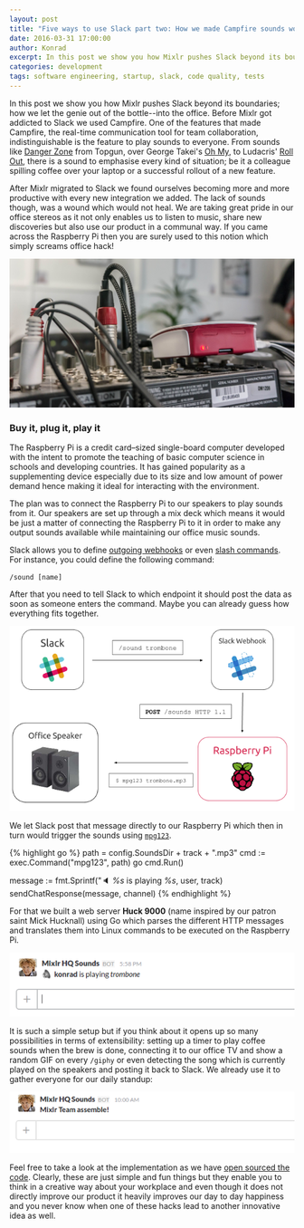 ```yaml
---
layout: post
title: "Five ways to use Slack part two: How we made Campfire sounds work in Slack"
date: 2016-03-31 17:00:00
author: Konrad
excerpt: In this post we show you how Mixlr pushes Slack beyond its boundaries; how we let the genie out of the bottle--into the office and made Campfire sounds and more, work in Slack.
categories: development
tags: software engineering, startup, slack, code quality, tests
---
```


In this post we show you how Mixlr pushes Slack beyond its boundaries; how we let the genie out of the bottle--into the office. Before Mixlr got addicted to Slack we used Campfire. One of the features that made Campfire, the real-time communication tool for team collaboration, indistinguishable is the feature to play sounds to everyone. From sounds like [Danger Zone](https://emoji-cheat-sheet.campfirenow.com/sounds/dangerzone.mp3) from Topgun, over George Takei's [Oh My](https://emoji-cheat-sheet.campfirenow.com/sounds/ohmy.mp3), to Ludacris' [Roll Out](https://emoji-cheat-sheet.campfirenow.com/sounds/rollout.mp3), there is a sound to emphasise every kind of situation; be it a colleague spilling coffee over your laptop or a successful rollout of a new feature.

After Mixlr migrated to Slack we found ourselves becoming more and more productive with every new integration we added. The lack of sounds though, was a wound which would not heal. We are taking great pride in our office stereos as it not only enables us to listen to music, share new discoveries but also use our product in a communal way. If you came across the Raspberry Pi then you are surely used to this notion which simply screams office hack!

![Mixlr's Raspberry Pi connceted to our mix deck](/images/slack-sounds.jpg)

### Buy it, plug it, play it

The Raspberry Pi is a credit card–sized single-board computer developed with the intent to promote the teaching of basic computer science in schools and developing countries. It has gained popularity as a supplementing device especially due to its size and low amount of power demand hence making it ideal for interacting with the environment.

The plan was to connect the Raspberry Pi to our speakers to play sounds from it. Our speakers are set up through a mix deck which means it would be just a matter of connecting the Raspberry Pi to it in order to make any output sounds available while maintaining our office music sounds.

Slack allows you to define [outgoing webhooks](https://api.slack.com/outgoing-webhooks) or even [slash commands](https://api.slack.com/slash-commands). For instance, you could define the following command:

```
/sound [name]
```

After that you need to tell Slack to which endpoint it should post the data as soon as someone enters the command. Maybe you can already guess how everything fits together.

![A Slack command triggers the Slack webhook to post to our Raspberry Pi which then in turn plays a sound on our office speakers](/images/slack-sounds-diagram.png)

We let Slack post that message directly to our Raspberry Pi which then in turn would trigger the sounds using [`mpg123`](http://www.mpg123.com/).


{% highlight go %}
path = config.SoundsDir + track + ".mp3"
cmd := exec.Command("mpg123", path)
go cmd.Run()

message := fmt.Sprintf(":speaker: *%s* is playing _%s_, user, track)
sendChatResponse(message, channel)
{% endhighlight %}

For that we built a web server **Huck 9000** (name inspired by our patron saint Mick Hucknall) using Go which parses the different HTTP messages and translates them into Linux commands to be executed on the Raspberry Pi.

![Mixlr HQ Sounds reporting back to Slack which sound is played](/images/slack-sounds-trombone.png)

It is such a simple setup but if you think about it opens up so many possibilities in terms of extensibility: setting up a timer to play coffee sounds when the brew is done, connecting it to our office TV and show a random GIF on every `/giphy` or even detecting the song which is currently played on the speakers and posting it back to Slack. We already use it to gather everyone for our daily standup:

![Mixlr HQ Sounds summoning everyone for daily standup](/images/slack-sounds-standup.png)

Feel free to take a look at the implementation as we have [open sourced the code](https://github.com/mixlr/huck-9000). Clearly, these are just simple and fun things but they enable you to think in a creative way about your workplace and even though it does not directly improve our product it heavily improves our day to day happiness and you never know when one of these hacks lead to another innovative idea as well.
